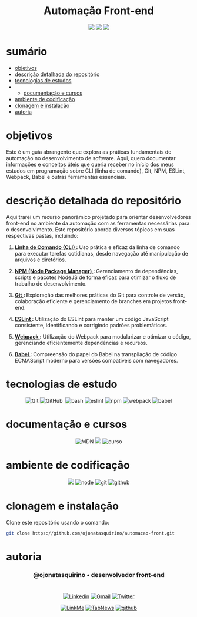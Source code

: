 


<h1 align="center"> Automação Front-end</h1>

[comment]: <> (Adicione o seu usuário  e o nome do repositório)

<p align="center">
  <image
  src="https://img.shields.io/github/languages/count/ojonatasquirino/automacao-front"
  />
  <image
  src="https://img.shields.io/github/languages/top/ojonatasquirino/automacao-front"
  />
  <image
  src="https://img.shields.io/github/last-commit/ojonatasquirino/automacao-front"
  />

</p>

# sumário 

- [objetivos](#id01)
- [descrição detalhada do repositório](#id01.01)
- [tecnologias de estudos](#id04)
- - [documentação e cursos](#id04.01)
- [ambiente de codificação](#id05)
- [clonagem e instalação](#id06)
- [autoria](#id07)



# objetivos <a name="id01"></a>


Este é um guia abrangente que explora as práticas fundamentais de automação no desenvolvimento de software. Aqui, quero documentar informações e conceitos úteis que queria receber no início dos meus estudos em programação sobre CLI (linha de comando), Git, NPM, ESLint, Webpack, Babel e outras ferramentas essenciais.


# descrição detalhada do repositório <a name="id01.01"></a>
Aqui trarei um recurso panorâmico projetado para orientar desenvolvedores front-end no ambiente da automação com as ferramentas necessárias para o desenvolvimento. Este repositório aborda diversos tópicos em suas respectivas pastas, incluindo:

1. <strong>  <a href='/1. Linha de comando (CLI)/cli.md'> Linha de Comando (CLI) </a>: </strong>   Uso prática e eficaz da linha de comando para executar tarefas cotidianas, desde navegação até manipulação de arquivos e diretórios.

2. <strong>  <a href='/2. NPM/npm.md'>   NPM (Node Package Manager) </a>:  </strong> Gerenciamento de dependências, scripts e pacotes NodeJS de forma eficaz para otimizar o fluxo de trabalho de desenvolvimento.

3. <strong>  <a href='/6. Git/git.md'> Git  </a>:  </strong>  Exploração das melhores práticas do Git para controle de versão, colaboração eficiente e gerenciamento de branches em projetos front-end.


4. <strong> <a href='/3. ESLint/eslint.md'> ESLint </a> : </strong>   Utilização do ESLint para manter um código JavaScript consistente, identificando e corrigindo padrões problemáticos.

5. <strong>  <a href='/4. Webpack/webpack.md'> Webpack  </a>:   </strong>  Utilização do Webpack para modularizar e otimizar o código, gerenciando eficientemente dependências e recursos.

6. <strong>  <a href='/5. Babel/babel.md'> Babel </a>: </strong>   Compreensão do papel do Babel na transpilação de código ECMAScript moderno para versões compatíveis com navegadores.

# tecnologias de estudo <a name="id04"></a>

<div  align='center'> 

![Git](https://img.shields.io/badge/-Git-0D1117?style=for-the-badge&logo=git&labelColor=0D1117)
![GitHub](https://img.shields.io/badge/-GitHub-0D1117?style=for-the-badge&logo=github&labelColor=0D1117)&nbsp;
![bash](https://img.shields.io/badge/terminal-0D1117?style=for-the-badge&logo=windows%20terminal&logoColor=white)
![eslint](https://img.shields.io/badge/eslint-0D1117?style=for-the-badge&logo=eslint&logoColor=3A33D1)
![npm](https://img.shields.io/badge/npm-0D1117?style=for-the-badge&logo=npm&logoColor=red)
![webpack](https://img.shields.io/badge/webpack-0D1117?style=for-the-badge&logo=webpack&logoColor=blue)
![babel](https://img.shields.io/badge/babel-0D1117?style=for-the-badge&logo=babel&logoColor=yellow)
</div>

# documentação e cursos <a name="id04.01"></a>

<div  align='center'> 

![MDN](https://img.shields.io/badge/youtube-0D1117?style=for-the-badge&logo=youtube&logoColor=red)
[![](https://img.shields.io/badge/npm-0D1117?style=for-the-badge&logo=npm&logoColor=red)](https://docs.npmjs.com/about-npm/)
![curso](https://img.shields.io/badge/origamid-0D1117?style=for-the-badge&logo=Databricks&logoColor=fff)
</div>

# ambiente de codificação <a name="id05"></a>

<div  align='center'> 

![](https://img.shields.io/badge/VSCode-0D1117?style=for-the-badge&logo=visual%20studio%20code&logoColor=blue)
![node](https://img.shields.io/badge/Nodejs-0D1117?style=for-the-badge&logo=node.js&logoColor=green)
![git](https://img.shields.io/badge/GIT-0D1117?style=for-the-badge&logo=git&logoColor=red)
![github](https://img.shields.io/badge/Github-0D1117?style=for-the-badge&logo=github&logoColor=fff)
</div>


# clonagem e instalação <a name="id06"></a>

Clone este repositório usando o comando:

```bash
git clone https://github.com/ojonatasquirino/automacao-front.git
```

[comment]: <> (Adicione o link da implatação, se houver)

# autoria <a name="id07"></a>

[comment]: <> (Adicione seu nome e função)

<h3 align='center'> @ojonatasquirino • desenvolvedor front-end
 </h3>

#

[comment]: <> (Adicione as suas redes sociais e profissionais)

<div  align='center'>

[![Linkedin](https://img.shields.io/badge/LinkedIn-0D1117?style=for-the-badge&logo=linkedin&logoColor=blue)](https://www.linkedin.com/in/jonatasquirino/)
<a href = "mailto:quirinoj02@gmail.com">
![Gmail](https://img.shields.io/badge/Gmail-0D1117?style=for-the-badge&logo=gmail&logoColor=red)</a>
[![Twitter](https://img.shields.io/badge/Twitter-0D1117?style=for-the-badge&logo=twitter&logoColor=054595)](https://twitter.com/ojonatasquirino)

[![LinkMe](https://img.shields.io/badge/linkMe-0D1117?style=for-the-badge&logo=upcloud&logoColor=orange)](https://bit.ly/linkquirino)
[![TabNews](https://img.shields.io/badge/tabnews-0D1117?style=for-the-badge&logo=Databricks&logoColor=fff)](https://www.tabnews.com.br/ojonatasquirino)
[![github](https://img.shields.io/badge/Github-0D1117?style=for-the-badge&logo=github&logoColor=fff)](https://www.github.com/ojonatasquirino)
</div>
